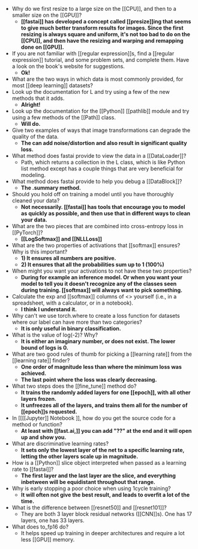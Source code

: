 - Why do we first resize to a large size on the [[CPU]], and then to a smaller size on the [[GPU]]?
    - **[[fastai]] has developed a concept called [[presize]]ing that seems to give much better transform results for images. Since the first resizing is always square and uniform, it's not too bad to do on the [[CPU]], and then have the resizing and warping and remapping done on [[GPU]].**
- If you are not familiar with [[regular expression]]s, find a [[regular expression]] tutorial, and some problem sets, and complete them. Have a look on the book's website for suggestions.
    - **Ok!**
- What are the two ways in which data is most commonly provided, for most [[deep learning]] datasets?
- Look up the documentation for L and try using a few of the new methods that it adds.
    - **Alright!**
- Look up the documentation for the [[Python]] [[pathlib]] module and try using a few methods of the [[Path]] class.
    - **Will do.**
- Give two examples of ways that image transformations can degrade the quality of the data.
    - **The can add noise/distortion and also result in significant quality loss.**
- What method does fastai provide to view the data in a [[DataLoader]]?
    - Path, which returns a collection in the L class, which is like Python list method except has a couple things that are very beneficial for modeling.
- What method does fastai provide to help you debug a [[DataBlock]]?
    - **The .summary method.**
- Should you hold off on training a model until you have thoroughly cleaned your data?
    - **Not necessarily. [[fastai]] has tools that encourage you to model as quickly as possible, and then use that in different ways to clean your data.**
- What are the two pieces that are combined into cross-entropy loss in [[PyTorch]]?
    - **[[LogSoftmax]] and [[NLLLoss]]**
- What are the two properties of activations that [[softmax]] ensures? Why is this important?
    - **1) It ensures all numbers are positive.**
    - **2) It ensures that all the probabilities sum up to 1 (100%)**
- When might you want your activations to not have these two properties?
    - **During for example an inference model. Or when you want your model to tell you it doesn't recognize any of the classes seen during training. [[softmax]] will always want to pick something.**
- Calculate the exp and [[softmax]] columns of <> yourself (i.e., in a spreadsheet, with a calculator, or in a notebook).
    - **I think I understand it.**
- Why can't we use torch.where to create a loss function for datasets where our label can have more than two categories?
    - **It is only useful in binary classification.**
- What is the value of log(-2)? Why?
    - **It is either an imaginary number, or does not exist. The lower bound of logs is 0.**
- What are two good rules of thumb for picking a [[learning rate]] from the [[learning rate]] finder?
    - **One order of magnitude less than where the minimum loss was achieved.**
    - **The last point where the loss was clearly decreasing.**
- What two steps does the [[fine_tune]] method do?
    - **It trains the randomly added layers for one [[epoch]], with all other layers frozen.**
    - **It unfreezes all of the layers, and trains them all for the number of [[epoch]]s requested.**
- In [[[[Jupyter]] Notebook ]], how do you get the source code for a method or function?
    - **At least with [[fast.ai,]] you can add "??" at the end and it will open up and show you.**
- What are discriminative learning rates?
    - **It sets only the lowest layer of the net to a specific learning rate, letting the other layers scale up in magnitude.**
- How is a [[Python]] slice object interpreted when passed as a learning rate to [[fastai]]?
    - **The first layer and the last layer are the slice, and everything inbetween will be equidistant throughout that range.**
- Why is early stopping a poor choice when using 1cycle training?
    - **It will often not give the best result, and leads to overfit a lot of the time.**
- What is the difference between [[resnet50]] and [[resnet101]]?
    - They are both 3 layer block residual networks ([[CNN]]s). One has 17 layers, one has 33 layers.
- What does to_fp16 do?
    - It helps speed up training in deeper architectures and require a lot less [[GPU]] memory.
